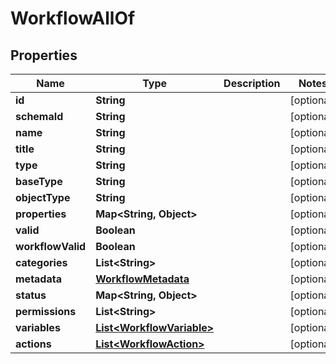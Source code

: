

# WorkflowAllOf

## Properties

Name | Type | Description | Notes
------------ | ------------- | ------------- | -------------
**id** | **String** |  |  [optional]
**schemaId** | **String** |  |  [optional]
**name** | **String** |  |  [optional]
**title** | **String** |  |  [optional]
**type** | **String** |  |  [optional]
**baseType** | **String** |  |  [optional]
**objectType** | **String** |  |  [optional]
**properties** | **Map&lt;String, Object&gt;** |  |  [optional]
**valid** | **Boolean** |  |  [optional]
**workflowValid** | **Boolean** |  |  [optional]
**categories** | **List&lt;String&gt;** |  |  [optional]
**metadata** | [**WorkflowMetadata**](WorkflowMetadata.md) |  |  [optional]
**status** | **Map&lt;String, Object&gt;** |  |  [optional]
**permissions** | **List&lt;String&gt;** |  |  [optional]
**variables** | [**List&lt;WorkflowVariable&gt;**](WorkflowVariable.md) |  |  [optional]
**actions** | [**List&lt;WorkflowAction&gt;**](WorkflowAction.md) |  |  [optional]




